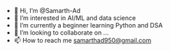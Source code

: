 - 👋 Hi, I’m @Samarth-Ad
- 👀 I’m interested in AI/ML and data science
- 🌱 I’m currently a beginner learning Python and DSA
- 💞️ I’m looking to collaborate on ...
- 📫 How to reach me samarthad950@gmail.com



<!---
Samarth-Ad/Samarth-Ad is a ✨ special ✨ repository because its `README.md` (this file) appears on your GitHub profile.
You can click the Preview link to take a look at your changes.
--->

